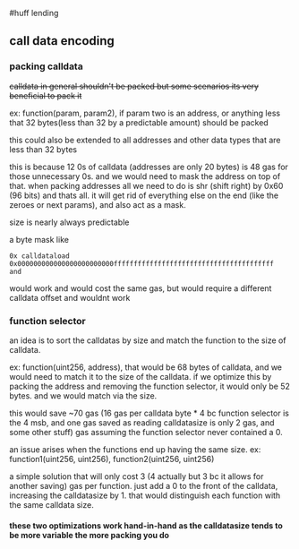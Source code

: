 #huff lending

## call data encoding
### packing calldata
~~calldata in general shouldn't be packed but some scenarios its very beneficial to pack it~~

ex: function(param, param2), if param two is an address, or anything less that 32 bytes(less than 32 by a predictable amount) should be packed

this could also be extended to all addresses and other data types that are less than 32 bytes

this is because 12 0s of calldata (addresses are only 20 bytes) is 48 gas for those unnecessary 0s. and we would need to mask the address on top of that. when packing
addresses all we need to do is shr (shift right) by 0x60 (96 bits) and thats all. it will get rid of everything else on the end (like the zeroes or next params), and also act as a mask.

size is nearly always predictable

a byte mask like 

  ```
  0x calldataload
  0x000000000000000000000000ffffffffffffffffffffffffffffffffffffffff 
  and
  ```
  
  would work and would cost the same gas, but would require a different calldata offset and wouldnt work 



### function selector
an idea is to sort the calldatas by size and match the function to the size of calldata.

ex: function(uint256, address), that would be 68 bytes of calldata, and we would need to match it to the size of the calldata. if we optimize this by packing the address and removing the function selector, it would only be 52 bytes. and we would match via the size. 

this would save ~70 gas (16 gas per calldata byte * 4 bc function selector is the 4 msb, and one gas saved as reading calldatasize is only 2 gas, and some other stuff) gas assuming the function selector never contained a 0.

an issue arises when the functions end up having the same size. ex: function1(uint256, uint256), function2(uint256, uint256)

a simple solution that will only cost 3 (4 actually but 3 bc it allows for another saving) gas per function. just add a 0 to the front of the calldata, increasing the calldatasize by 1. that would distinguish each function with the same calldata size.

#### these two optimizations work hand-in-hand as the calldatasize tends to be more variable the more packing you do
